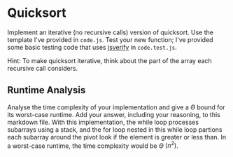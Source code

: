 # Quicksort

Implement an iterative (no recursive calls) version of quicksort. Use the
template I've provided in `code.js`. Test your new function; I've provided some
basic testing code that uses [jsverify](https://jsverify.github.io/) in
`code.test.js`.

Hint: To make quicksort iterative, think about the part of the array each
recursive call considers.

## Runtime Analysis

Analyse the time complexity of your implementation and give a $\Theta$ bound for
its worst-case runtime. Add your answer, including your reasoning, to this
markdown file.
With this implementation, the while loop processes subarrays using a stack, and the for loop nested in this while loop partions each subarray around the pivot look if the element is greater or less than. In a worst-case runtime, the time complexity would be $\Theta$ $(n^2)$. 
